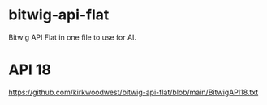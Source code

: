 # bitwig-api-flat
Bitwig API Flat in one file to use for AI.

# API 18
https://github.com/kirkwoodwest/bitwig-api-flat/blob/main/BitwigAPI18.txt

